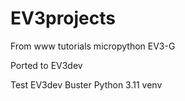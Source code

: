 # EV3projects

From www tutorials
    micropython
    EV3-G

Ported to EV3dev

Test EV3dev Buster Python 3.11 venv

